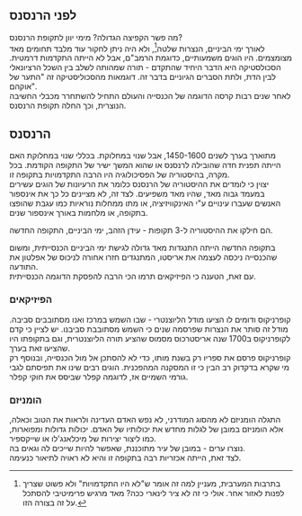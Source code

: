 ## לפני הרנסנס
מה פשר הקפיצה הגדולה? מימי יוון לתקופת הרנסנס?  
לאורך ימי הביניים, הנצרות שלטה[^1], ולא היה ניתן לחקור עוד מלבד תחומים מאד מצומצמים. היו הוגים משמעותיים, כדוגמת הרמב"ם, אבל לא הייתה התקדמות דרמטית. הסכולסטיקה היא הדבר היחיד שהתקדם - תורה שמהותה לשלב בין השכל הרציונאלי לבין הדת, ולתת הסברים הגיוניים בדבר זה. דוגמאות מהסכוליסטיקה זה "התער של אוקהם".  
לאחר שנים רבות קרסה הדוגמה של הכנסייה והעולם התחיל להשתחרר מכבלי החשיבה הנוצרית, וכך החלה תקופת הרנסנס.
## הרנסנס  
מתוארך בערך לשנים 1450-1600, אבל שנוי במחלוקת. בכללי שנוי במחלוקת האם הייתה תפנית חדה שהובילה לרנסנס או שהוא המשך ישיר של התקופה הקודמת. בכל מקרה, בהיסטוריה של הפסיכולוגיה היו הרבה התקדמויות בתקופה זו.    
יצוין כי לומדים את ההיסטוריה של הרנסנס כלומר את הרעיונות של הוגים עשירים במעמד גבוה מאד, שהיו מאד משפיעים. לצד זה, לא מציינים כל כך את אינספור האנשים שעברו עינויים ע"י האינקוויזיציה, או מתו ממחלות נוראיות כמו עגבת שהופצו בתקופה, או מלחמות באורך אינספור שנים.

הם חילקו את ההיסטוריה ל-3 תקופות - עידן הזהב, ימי הביניים, התקופה החדשה.  
  
בתקופה החדשה הייתה התנגדות מאד גדולה לגישת ימי הביניים הכנסייתית, ומשום שהכנסייה ניכסה לעצמה את אריסטו, המתנגדים חזרו אחורה לניכוס של אפלטון את התודעה.  
עם זאת, הטענה כי הפיזיקאים תרמו הכי הרבה להפסקת הדוגמה הכנסייתית.
### הפיזיקאים  
קופרניקוס ודומים לו הציעו מודל הליוצנטרי - שבו השמש במרכז ואנו מסתובבים סביבה. מודל זה סותר את הנצרות שפרסמה שנים כי השמש מסתובבת סביבנו. יש לציין כי קדם לקופרניקוס ב1700 שנה אריסטרכוס מסמוס שהציע תורה הליוצנטרית, וגם בתקופתו היו שהציעו זאת בערך.  
קופרניקוס פרסם את ספריו רק בשנת מותו, כדי לא להסתכן אל מול הכנסייה, ובנוסף רק מי שקרא בדקדוק רב הבין כי זו המסקנה המהפכנית. הוגים רבים שינו את תפיסתם לגבי גורמי השמיים אז, לדוגמה קפלר שביסס את חוקי קפלר.  
  
### הומניזם  
התגלה הומניזם לא מהסוג המודרני, לא נפש האדם העדינה ולראות את הטוב וכאלה, אלא הומניזם במובן של לגלות מחדש את יכולותיו של האדם. יכולות גדולות ומפוארות, כמו ליצור יצירות של מיכלאנג'לו או שייקספיר.  
נוצרו ערים - במובן של עיר מתוכננת, שאפשר להיות שייכים לה וגאים בה.  
לצד זאת, הייתה אכזריות רבה בתקופה זו והיא לא ראויה לתיאור כנעימה.



[^1]: בתרבות המערבית, מעניין למה זה אומר ש"לא היו התקדמויות" ולא פשוט שצריך לפנות לאזור אחר. אולי כי זה לא ציר לינארי ככה? מאד מרגיש פרימיטיבי להסתכל על זה בצורה הזו.